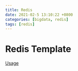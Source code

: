 ```yaml
---
title: Redis
date: 2021-02-5 13:10:22 +0800
categories: [bigdata, redis]
tags: [redis]
---
```


# Redis Template
[Usage](https://juejin.cn/post/6844903763354845191#heading-28)

